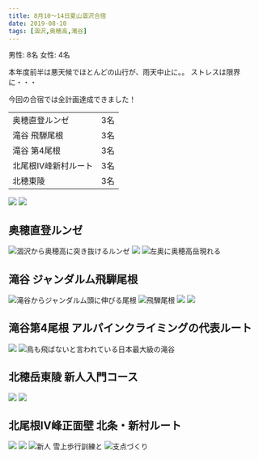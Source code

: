 ```yaml
---
title: 8月10〜14日夏山涸沢合宿
date: 2019-08-10
tags: [涸沢,奥穂高,滝谷]
---
```


男性: 8名 
女性: 4名

本年度前半は悪天候でほとんどの山行が、雨天中止に。。
ストレスは限界に・・・

今回の合宿では全計画達成できました！

| | |
|-------------|--|
|奥穂直登ルンゼ|3名|
|滝谷 飛騨尾根|3名|
|滝谷 第4尾根| 3名|
|北尾根IV峰新村ルート|3名|
|北穂東陵|3名|

![](/2019/08/10/20190810/1.JPG)
![](/2019/08/10/20190810/2.JPG)

## 奥穂直登ルンゼ
![涸沢から奥穂高に突き抜けるルンゼ](/2019/08/10/20190810/2_5.png)
![](/2019/08/10/20190810/3.JPG)
![左奥に奥穂高岳現れる](/2019/08/10/20190810/4.JPG)
## 滝谷 ジャンダルム飛騨尾根
![滝谷からジャンダルム頭に伸びる尾根](/2019/08/10/20190810/5.JPG)
![飛騨尾根](/2019/08/10/20190810/6.JPG)
![](/2019/08/10/20190810/7.JPG)
![](/2019/08/10/20190810/8.JPG)
## 滝谷第4尾根 アルパインクライミングの代表ルート
![](/2019/08/10/20190810/9.JPG)
![鳥も飛ばないと言われている日本最大級の滝谷](/2019/08/10/20190810/10.JPG)
## 北穂岳東陵 新人入門コース
![](/2019/08/10/20190810/11.JPG)
![](/2019/08/10/20190810/12.JPG)
## 北尾根IV峰正面壁 北条・新村ルート
![](/2019/08/10/20190810/13.JPG)
![](/2019/08/10/20190810/14.JPG)
![新人 雪上歩行訓練と](/2019/08/10/20190810/15.JPG)
![支点づくり](/2019/08/10/20190810/16.JPG)
